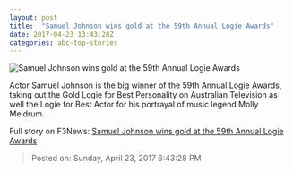 ```yaml
---
layout: post
title:  "Samuel Johnson wins gold at the 59th Annual Logie Awards"
date: 2017-04-23 13:43:28Z
categories: abc-top-stories
---
```


![Samuel Johnson wins gold at the 59th Annual Logie Awards](http://www.abc.net.au/news/image/8465764-1x1-700x700.jpg)

Actor Samuel Johnson is the big winner of the 59th Annual Logie Awards, taking out the Gold Logie for Best Personality on Australian Television as well the Logie for Best Actor for his portrayal of music legend Molly Meldrum.


Full story on F3News: [Samuel Johnson wins gold at the 59th Annual Logie Awards](http://www.f3nws.com/n/qcDRDF)

> Posted on: Sunday, April 23, 2017 6:43:28 PM
